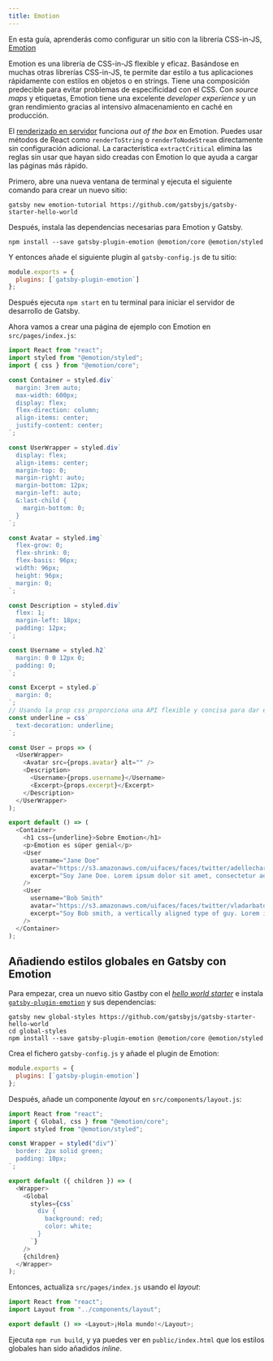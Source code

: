 ```yaml
---
title: Emotion
---
```


En esta guía, aprenderás como configurar un sitio con la librería CSS-in-JS, [Emotion](https://emotion.sh)

Emotion es una librería de CSS-in-JS flexible y eficaz. Basándose en muchas otras librerías CSS-in-JS, te permite dar estilo a tus aplicaciones rápidamente con estilos en objetos o en strings. Tiene una composición predecible para evitar problemas de especificidad con el CSS. Con _source maps_ y etiquetas, Emotion tiene una excelente _developer experience_ y un gran rendimiento gracias al intensivo almacenamiento en caché en producción.

El [renderizado en servidor](https://emotion.sh/docs/ssr) funciona _out of the box_ en Emotion. Puedes usar métodos de React como `renderToString` o `renderToNodeStream` directamente sin configuración adicional. La característica `extractCritical` elimina las reglas sin usar que hayan sido creadas con Emotion lo que ayuda a cargar las páginas más rápido.

Primero, abre una nueva ventana de terminal y ejecuta el siguiente comando para crear un nuevo sitio:

```shell
gatsby new emotion-tutorial https://github.com/gatsbyjs/gatsby-starter-hello-world
```

Después, instala las dependencias necesarias para Emotion y Gatsby.

```shell
npm install --save gatsby-plugin-emotion @emotion/core @emotion/styled
```

Y entonces añade el siguiente plugin al `gatsby-config.js` de tu sitio:

```javascript:title=gatsby-config.js
module.exports = {
  plugins: [`gatsby-plugin-emotion`]
};
```

Después ejecuta `npm start` en tu terminal para iniciar el servidor de desarrollo de Gatsby.

Ahora vamos a crear una página de ejemplo con Emotion en `src/pages/index.js`:

```jsx:title=src/pages/index.js
import React from "react";
import styled from "@emotion/styled";
import { css } from "@emotion/core";

const Container = styled.div`
  margin: 3rem auto;
  max-width: 600px;
  display: flex;
  flex-direction: column;
  align-items: center;
  justify-content: center;
`;

const UserWrapper = styled.div`
  display: flex;
  align-items: center;
  margin-top: 0;
  margin-right: auto;
  margin-bottom: 12px;
  margin-left: auto;
  &:last-child {
    margin-bottom: 0;
  }
`;

const Avatar = styled.img`
  flex-grow: 0;
  flex-shrink: 0;
  flex-basis: 96px;
  width: 96px;
  height: 96px;
  margin: 0;
`;

const Description = styled.div`
  flex: 1;
  margin-left: 18px;
  padding: 12px;
`;

const Username = styled.h2`
  margin: 0 0 12px 0;
  padding: 0;
`;

const Excerpt = styled.p`
  margin: 0;
`;
// Usando la prop css proporciona una API flexible y concisa para dar estilo a tus componentes //
const underline = css`
  text-decoration: underline;
`;

const User = props => (
  <UserWrapper>
    <Avatar src={props.avatar} alt="" />
    <Description>
      <Username>{props.username}</Username>
      <Excerpt>{props.excerpt}</Excerpt>
    </Description>
  </UserWrapper>
);

export default () => (
  <Container>
    <h1 css={underline}>Sobre Emotion</h1>
    <p>Emotion es súper genial</p>
    <User
      username="Jane Doe"
      avatar="https://s3.amazonaws.com/uifaces/faces/twitter/adellecharles/128.jpg"
      excerpt="Soy Jane Doe. Lorem ipsum dolor sit amet, consectetur adipisicing elit."
    />
    <User
      username="Bob Smith"
      avatar="https://s3.amazonaws.com/uifaces/faces/twitter/vladarbatov/128.jpg"
      excerpt="Soy Bob smith, a vertically aligned type of guy. Lorem ipsum dolor sit amet, consectetur adipisicing elit."
    />
  </Container>
);
```

## Añadiendo estilos globales en Gatsby con Emotion

Para empezar, crea un nuevo sitio Gastby con el [_hello world starter_](https://github.com/gatsbyjs/gatsby-starter-hello-world) e instala [`gatsby-plugin-emotion`](/packages/gatsby-plugin-emotion/) y sus dependencias:

```shell
gatsby new global-styles https://github.com/gatsbyjs/gatsby-starter-hello-world
cd global-styles
npm install --save gatsby-plugin-emotion @emotion/core @emotion/styled
```

Crea el fichero `gatsby-config.js` y añade el plugin de Emotion:

```js:title=gatsby-config.js
module.exports = {
  plugins: [`gatsby-plugin-emotion`]
};
```

Después, añade un componente _layout_ en `src/components/layout.js`:

```jsx:title=src/components/layout.js
import React from "react";
import { Global, css } from "@emotion/core";
import styled from "@emotion/styled";

const Wrapper = styled("div")`
  border: 2px solid green;
  padding: 10px;
`;

export default ({ children }) => (
  <Wrapper>
    <Global
      styles={css`
        div {
          background: red;
          color: white;
        }
      `}
    />
    {children}
  </Wrapper>
);
```

Entonces, actualiza `src/pages/index.js` usando el _layout_:

```jsx:title=src/pages/index.js
import React from "react";
import Layout from "../components/layout";

export default () => <Layout>¡Hola mundo!</Layout>;
```

Ejecuta `npm run build`, y ya puedes ver en `public/index.html` que los estilos globales han sido añadidos _inline_.
